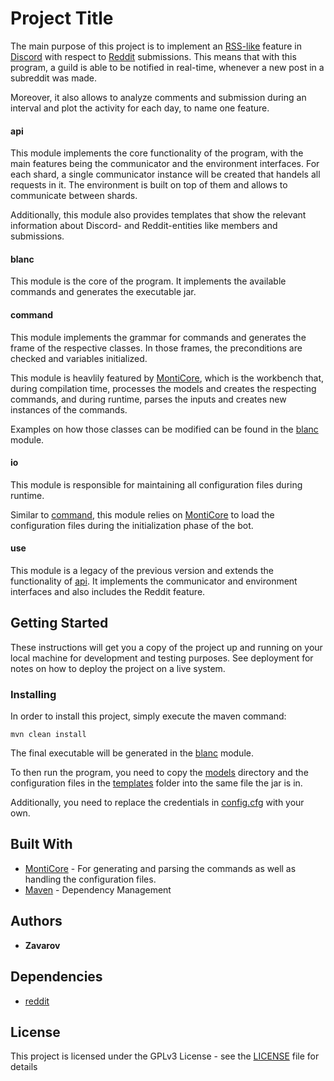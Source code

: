 # Project Title

The main purpose of this project is to implement an [RSS-like](https://en.wikipedia.org/wiki/RSS) feature in [Discord](https://discordapp.com/) with respect to [Reddit](https://www.reddit.com/) submissions.
This means that with this program, a guild is able to be notified in real-time, whenever a new post in a subreddit was made.

Moreover, it also allows to analyze comments and submission during an interval and plot the activity for each day, to name one feature.

#### api
This module implements the core functionality of the program, with the main features being the communicator and the environment interfaces.
For each shard, a single communicator instance will be created that handels all requests in it. The environment is built on top of them and allows to communicate between shards.

Additionally, this module also provides templates that show the relevant information about Discord- and Reddit-entities like members and submissions.
#### blanc
This module is the core of the program. It implements the available commands and generates the executable jar.
#### command
This module implements the grammar for commands and generates the frame of the respective classes.
In those frames, the preconditions are checked and variables initialized.

This module is heavlily featured by [MontiCore](https://github.com/MontiCore/monticore), which is the workbench that, during compilation time, processes the models and creates the respecting commands, and during runtime, parses the inputs and creates new instances of the commands.

Examples on how those classes can be modified can be found in the [blanc](blanc) module.

#### io
This module is responsible for maintaining all configuration files during runtime.

Similar to  [command](command), this module relies on [MontiCore](https://github.com/MontiCore/monticore) to load the configuration files during the initialization phase of the bot.
#### use
This module is a legacy of the previous version and extends the functionality of [api](api).
It implements the communicator and environment interfaces and also includes the Reddit feature.

## Getting Started

These instructions will get you a copy of the project up and running on your local machine for development and testing purposes. See deployment for notes on how to deploy the project on a live system.

### Installing

In order to install this project, simply execute the maven command:

```
mvn clean install
```

The final executable will be generated in the [blanc](blanc) module.

To then run the program, you need to copy the [models](blanc/models) directory and the configuration files in the [templates](blanc/templates) folder into the same file the jar is in.

Additionally, you need to replace the credentials in [config.cfg](blanc/templates/config.cfg) with your own.

## Built With

* [MontiCore](https://github.com/MontiCore/monticore) - For generating and parsing the commands as well as handling the configuration files.
* [Maven](https://maven.apache.org/) - Dependency Management

## Authors

* **Zavarov**

## Dependencies

* [reddit](https://github.com/Zavarov/reddit)

## License

This project is licensed under the GPLv3 License - see the [LICENSE](LICENSE) file for details


